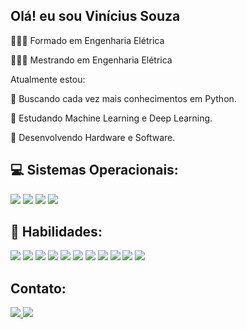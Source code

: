 ## Olá! eu sou Vinícius Souza
🧑🏻‍🎓 Formado em Engenharia Elétrica

🧑🏻‍🎓 Mestrando em Engenharia Elétrica

Atualmente estou:

🎯 Buscando cada vez mais conhecimentos em Python.

📖 Estudando Machine Learning e Deep Learning.

🔌 Desenvolvendo Hardware e Software.

## 💻 Sistemas Operacionais:
<div>
  <img src='https://img.shields.io/badge/Windows-0078D6?style=for-the-badge&logo=windows&logoColor=white'>
  <img src='https://img.shields.io/badge/Ubuntu-E95420?style=for-the-badge&logo=ubuntu&logoColor=white'>
  <img src='https://img.shields.io/badge/Linux_Mint-87CF3E?style=for-the-badge&logo=linux-mint&logoColor=white'>
  <img src='https://img.shields.io/badge/Android-3DDC84?style=for-the-badge&logo=android&logoColor=white'>
</div>

## 🚀 Habilidades:
<div>
  <img src='https://img.shields.io/badge/HTML5-E34F26?style=for-the-badge&logo=html5&logoColor=white'>
  <img src='https://img.shields.io/badge/CSS3-1572B6?style=for-the-badge&logo=css3&logoColor=white'>
  <img src='https://img.shields.io/badge/JavaScript-323330?style=for-the-badge&logo=javascript&logoColor=F7DF1E'>
  <img src='https://img.shields.io/badge/Node.js-43853D?style=for-the-badge&logo=node.js&logoColor=white'>
  <img src='https://img.shields.io/badge/React-20232A?style=for-the-badge&logo=react&logoColor=61DAFB'>
  <img src='https://img.shields.io/badge/Python-3776AB?style=for-the-badge&logo=python&logoColor=white'>
  <img src='https://img.shields.io/badge/C-00599C?style=for-the-badge&logo=c&logoColor=white'>
  <img src='https://img.shields.io/badge/C%2B%2B-00599C?style=for-the-badge&logo=c%2B%2B&logoColor=white'>  
  <img src='https://img.shields.io/badge/MySQL-00000F?style=for-the-badge&logo=mysql&logoColor=white'>
  <img src='https://img.shields.io/badge/PostgreSQL-316192?style=for-the-badge&logo=postgresql&logoColor=white'>
  <img src='https://img.shields.io/badge/MongoDB-4EA94B?style=for-the-badge&logo=mongodb&logoColor=white'>
</div>

## Contato:
<div>
  <a href='https://www.linkedin.com/in/eng-viniciussouza/' target='_blank'>
    <img src='https://img.shields.io/badge/LinkedIn-0077B5?style=for-the-badge&logo=linkedin&logoColor=white' target='_blank'>
  </a> 
  <a href='mailto:vinicius.fersouza@gmail.com' target='_blank'>
    <img src='https://img.shields.io/badge/Gmail-D14836?style=for-the-badge&logo=gmail&logoColor=white' target='_blank'>
  </a>
</div>
